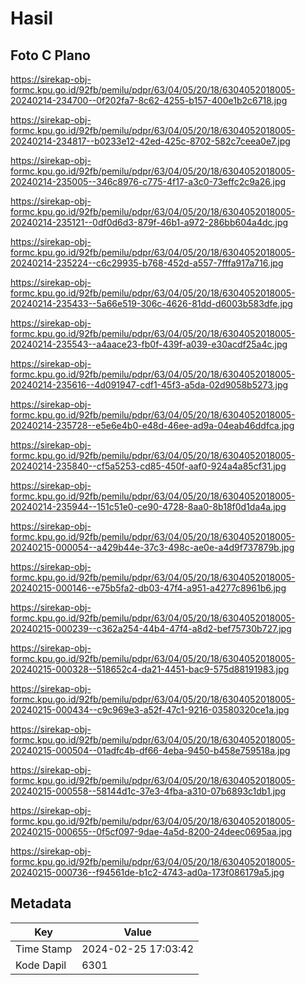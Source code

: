 # Hasil

## Foto C Plano

https://sirekap-obj-formc.kpu.go.id/92fb/pemilu/pdpr/63/04/05/20/18/6304052018005-20240214-234700--0f202fa7-8c62-4255-b157-400e1b2c6718.jpg

https://sirekap-obj-formc.kpu.go.id/92fb/pemilu/pdpr/63/04/05/20/18/6304052018005-20240214-234817--b0233e12-42ed-425c-8702-582c7ceea0e7.jpg

https://sirekap-obj-formc.kpu.go.id/92fb/pemilu/pdpr/63/04/05/20/18/6304052018005-20240214-235005--346c8976-c775-4f17-a3c0-73effc2c9a26.jpg

https://sirekap-obj-formc.kpu.go.id/92fb/pemilu/pdpr/63/04/05/20/18/6304052018005-20240214-235121--0df0d6d3-879f-46b1-a972-286bb604a4dc.jpg

https://sirekap-obj-formc.kpu.go.id/92fb/pemilu/pdpr/63/04/05/20/18/6304052018005-20240214-235224--c6c29935-b768-452d-a557-7fffa917a716.jpg

https://sirekap-obj-formc.kpu.go.id/92fb/pemilu/pdpr/63/04/05/20/18/6304052018005-20240214-235433--5a66e519-306c-4626-81dd-d6003b583dfe.jpg

https://sirekap-obj-formc.kpu.go.id/92fb/pemilu/pdpr/63/04/05/20/18/6304052018005-20240214-235543--a4aace23-fb0f-439f-a039-e30acdf25a4c.jpg

https://sirekap-obj-formc.kpu.go.id/92fb/pemilu/pdpr/63/04/05/20/18/6304052018005-20240214-235616--4d091947-cdf1-45f3-a5da-02d9058b5273.jpg

https://sirekap-obj-formc.kpu.go.id/92fb/pemilu/pdpr/63/04/05/20/18/6304052018005-20240214-235728--e5e6e4b0-e48d-46ee-ad9a-04eab46ddfca.jpg

https://sirekap-obj-formc.kpu.go.id/92fb/pemilu/pdpr/63/04/05/20/18/6304052018005-20240214-235840--cf5a5253-cd85-450f-aaf0-924a4a85cf31.jpg

https://sirekap-obj-formc.kpu.go.id/92fb/pemilu/pdpr/63/04/05/20/18/6304052018005-20240214-235944--151c51e0-ce90-4728-8aa0-8b18f0d1da4a.jpg

https://sirekap-obj-formc.kpu.go.id/92fb/pemilu/pdpr/63/04/05/20/18/6304052018005-20240215-000054--a429b44e-37c3-498c-ae0e-a4d9f737879b.jpg

https://sirekap-obj-formc.kpu.go.id/92fb/pemilu/pdpr/63/04/05/20/18/6304052018005-20240215-000146--e75b5fa2-db03-47f4-a951-a4277c8961b6.jpg

https://sirekap-obj-formc.kpu.go.id/92fb/pemilu/pdpr/63/04/05/20/18/6304052018005-20240215-000239--c362a254-44b4-47f4-a8d2-bef75730b727.jpg

https://sirekap-obj-formc.kpu.go.id/92fb/pemilu/pdpr/63/04/05/20/18/6304052018005-20240215-000328--518652c4-da21-4451-bac9-575d88191983.jpg

https://sirekap-obj-formc.kpu.go.id/92fb/pemilu/pdpr/63/04/05/20/18/6304052018005-20240215-000434--c9c969e3-a52f-47c1-9216-03580320ce1a.jpg

https://sirekap-obj-formc.kpu.go.id/92fb/pemilu/pdpr/63/04/05/20/18/6304052018005-20240215-000504--01adfc4b-df66-4eba-9450-b458e759518a.jpg

https://sirekap-obj-formc.kpu.go.id/92fb/pemilu/pdpr/63/04/05/20/18/6304052018005-20240215-000558--58144d1c-37e3-4fba-a310-07b6893c1db1.jpg

https://sirekap-obj-formc.kpu.go.id/92fb/pemilu/pdpr/63/04/05/20/18/6304052018005-20240215-000655--0f5cf097-9dae-4a5d-8200-24deec0695aa.jpg

https://sirekap-obj-formc.kpu.go.id/92fb/pemilu/pdpr/63/04/05/20/18/6304052018005-20240215-000736--f94561de-b1c2-4743-ad0a-173f086179a5.jpg


## Metadata

| Key        | Value               |
| ---------- | ------------------- |
| Time Stamp | 2024-02-25 17:03:42 |
| Kode Dapil | 6301                |



